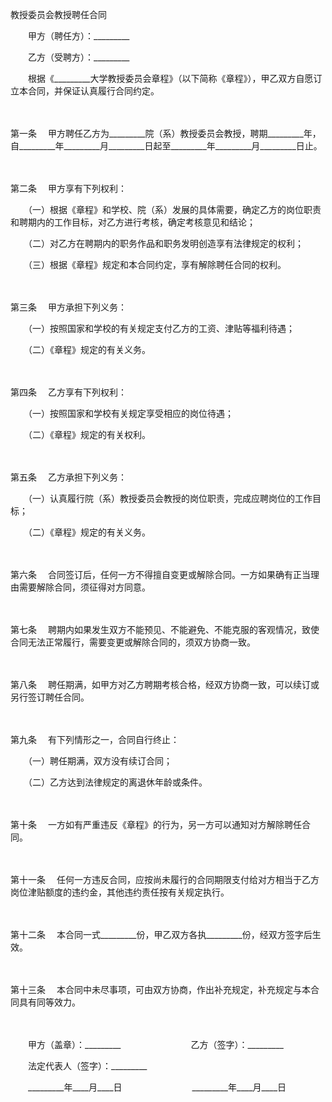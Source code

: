 



教授委员会教授聘任合同



 

　　甲方（聘任方）：_________　　

　　乙方（受聘方）：_________　　

　　根据《_________大学教授委员会章程》（以下简称《章程》），甲乙双方自愿订立本合同，并保证认真履行合同约定。

　　

第一条
　甲方聘任乙方为_________院（系）教授委员会教授，聘期_________年，自_________年_________月_________日起至_________年_________月_________日止。

　　

第二条
　甲方享有下列权利：

　　（一）根据《章程》和学校、院（系）发展的具体需要，确定乙方的岗位职责和聘期内的工作目标，对乙方进行考核，确定考核意见和结论；

　　（二）对乙方在聘期内的职务作品和职务发明创造享有法律规定的权利；

　　（三）根据《章程》规定和本合同约定，享有解除聘任合同的权利。

　　

第三条
　甲方承担下列义务：

　　（一）按照国家和学校的有关规定支付乙方的工资、津贴等福利待遇；

　　（二）《章程》规定的有关义务。

　　

第四条
　乙方享有下列权利：

　　（一）按照国家和学校有关规定享受相应的岗位待遇；

　　（二）《章程》规定的有关权利。

　　

第五条
　乙方承担下列义务：

　　（一）认真履行院（系）教授委员会教授的岗位职责，完成应聘岗位的工作目标；

　　（二）《章程》规定的有关义务。

　　

第六条
　合同签订后，任何一方不得擅自变更或解除合同。一方如果确有正当理由需要解除合同，须征得对方同意。

　　

第七条
　聘期内如果发生双方不能预见、不能避免、不能克服的客观情况，致使合同无法正常履行，需要变更或解除合同的，须双方协商一致。

　　

第八条
　聘任期满，如甲方对乙方聘期考核合格，经双方协商一致，可以续订或另行签订聘任合同。

　　

第九条
　有下列情形之一，合同自行终止：

　　（一）聘任期满，双方没有续订合同；

　　（二）乙方达到法律规定的离退休年龄或条件。

　　

第十条
　一方如有严重违反《章程》的行为，另一方可以通知对方解除聘任合同。

　　

第十一条
　任何一方违反合同，应按尚未履行的合同期限支付给对方相当于乙方岗位津贴额度的违约金，其他违约责任按有关规定执行。

　　

第十二条
　本合同一式_________份，甲乙双方各执_________份，经双方签字后生效。

　　

第十三条
　本合同中未尽事项，可由双方协商，作出补充规定，补充规定与本合同具有同等效力。

　　

　　甲方（盖章）：_________　　　　　　　　乙方（签字）：_________　　

　　法定代表人（签字）：_________　　

　　_________年____月____日　　　　　　　　_________年____月____日
